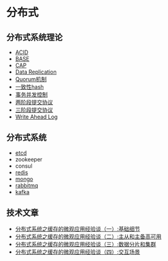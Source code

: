 # 分布式
## 分布式系统理论
* [ACID](acid.md)
* [BASE](base.md)
* [CAP](cap.md)
* [Data Replication](data-replication.md)
* [Quorum机制](quorum.md)
* [一致性hash](consistent-hash.md)
* [事务并发控制](tx-concurrency-control.md)
* [两阶段提交协议](2pc.md)
* [三阶段提交协议](3pc.md)
* [Write Ahead Log](wal.md)

## 分布式系统
* [etcd](middleware/etcd/README.md)
* zookeeper
* consul
* [redis](middleware/redis/README.md)
* [mongo](middleware/mongo/README.md)
* [rabbitmq](middleware/rabbitmq/README.md)
* [kafka](middleware/kafka/README.md)

## 技术文章
* [分布式系统之缓存的微观应用经验谈（一）:基础细节](http://www.cnblogs.com/bsfz/p/9568591.html)
* [分布式系统之缓存的微观应用经验谈（二）:主从和主备高可用](https://www.cnblogs.com/bsfz/p/9769503.html)
* [分布式系统之缓存的微观应用经验谈（三）:数据分片和集群](https://www.cnblogs.com/bsfz/p/9833600.html)
* [分布式系统之缓存的微观应用经验谈（四）:交互场景](https://www.cnblogs.com/bsfz/p/9867952.html)

